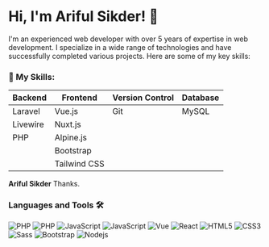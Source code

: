 # Hi, I'm Ariful Sikder! 🦄

I'm an experienced web developer with over 5 years of expertise in web development. I specialize in a wide range of technologies and have successfully completed various projects. Here are some of my key skills:

### 🔧 My Skills:
| Backend          | Frontend                     | Version Control | Database|
|------------------|------------------------------|-----------------|---------|
| Laravel          | Vue.js                       | Git             | MySQL   |
| Livewire         | Nuxt.js                      |                 |         |
| PHP              | Alpine.js                    |                 |         |
|                  | Bootstrap                    |                 |         |
|                  | Tailwind CSS                 |                 |         |

**Ariful Sikder**
Thanks.



### Languages and Tools 🛠 

![PHP](https://img.shields.io/badge/Laravel-FF2D20?style=flat-square&logo=laravel&logoColor=white)
![PHP](https://img.shields.io/badge/PHP-777BB4?style=flat-square&logo=php&logoColor=white)
![JavaScript](https://img.shields.io/badge/-JavaScript-%23F7DF1C?style=flat-square&logo=javascript&logoColor=000000&labelColor=%23F7DF1C&color=%23FFCE5A)
![JavaScript](https://img.shields.io/badge/jQuery-0769AD?style=flat-square&logo=jquery&logoColor=white)
![Vue](https://img.shields.io/badge/Vue.js-35495E?style=flat-square&logo=vuedotjs&logoColor=4FC08D)
![React](https://img.shields.io/badge/-React-61DAFB?style=flat-square&logo=react&logoColor=ffffff)
![HTML5](https://img.shields.io/badge/-HTML5-%23E44D27?style=flat-square&logo=html5&logoColor=ffffff)
![CSS3](https://img.shields.io/badge/-CSS3-%231572B6?style=flat-square&logo=css3)
![Sass](https://img.shields.io/badge/-Sass-%23CC6699?style=flat-square&logo=sass&logoColor=ffffff)
![Bootstrap](https://img.shields.io/badge/-Bootstrap-563D7C?style=flat-square&logo=Bootstrap)
![Nodejs](https://img.shields.io/badge/-Nodejs-339933?style=flat-square&logo=Node.js&logoColor=ffffff)

